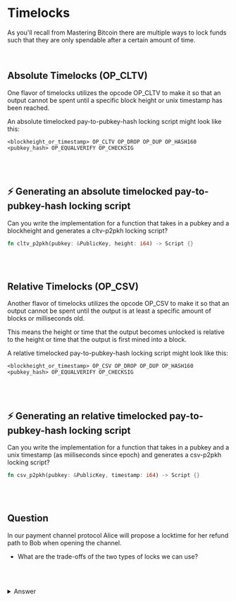 # Timelocks

As you'll recall from Mastering Bitcoin there are multiple ways to lock funds such that they are only spendable after a certain amount of time.

<br/>

## Absolute Timelocks (OP_CLTV)

One flavor of timelocks utilizes the opcode OP_CLTV to make it so that an output cannot be spent until a specific block height or unix timestamp has been reached.

An absolute timelocked pay-to-pubkey-hash locking script might look like this:
```
<blockheight_or_timestamp> OP_CLTV OP_DROP OP_DUP OP_HASH160 <pubkey_hash> OP_EQUALVERIFY OP_CHECKSIG
```

<br/><br/>

## ⚡️ Generating an absolute timelocked pay-to-pubkey-hash locking script

Can you write the implementation for a function that takes in a pubkey and a blockheight and generates a cltv-p2pkh locking script? 
```rust
fn cltv_p2pkh(pubkey: &PublicKey, height: i64) -> Script {}
```


<br/><br/>

## Relative Timelocks (OP_CSV)

Another flavor of timelocks utilizes the opcode OP_CSV to make it so that an output cannot be spent until the output is at least a specific amount of blocks or milliseconds old.

This means the height or time that the output becomes unlocked is relative to the height or time that the output is first mined into a block.

A relative timelocked pay-to-pubkey-hash locking script might look like this:
```
<blockheight_or_timestamp> OP_CSV OP_DROP OP_DUP OP_HASH160 <pubkey_hash> OP_EQUALVERIFY OP_CHECKSIG
```

<br/><br/>

## ⚡️ Generating an relative timelocked pay-to-pubkey-hash locking script

Can you write the implementation for a function that takes in a pubkey and a unix timestamp (as miiliseconds since epoch) and generates a csv-p2pkh locking script? 
```rust
fn csv_p2pkh(pubkey: &PublicKey, timestamp: i64) -> Script {}
```

<br/><br/>
## Question

In our payment channel protocol Alice will propose a locktime for her refund path to Bob when opening the channel.  

- What are the trade-offs of the two types of locks we can use?

<br/><br/>

<details>
  <summary>Answer</summary>
<br/>

*There's nothing that guarantees when Alice might actually broadcast the funding transaction.*

Absolute timelocks have the advantage of being able to have a fixed height or time that the channel will have to be closed by.  A downside is that how long the channel is active is entirely dependent on when Alice broadcasts the tx.


With relative timelocks the channel can be active for a guaranteed amount of time regardless of how long it takes Alice to broadcast the funding transaction.  The downside is that the end date for the channel is unknown until the funding tx is mined.

The decision really comes down to whether you'd prefer to have a known maximum age or a known end date for the channel.

One could argue that a known maximum age is more useful but it really depends on the use-case.